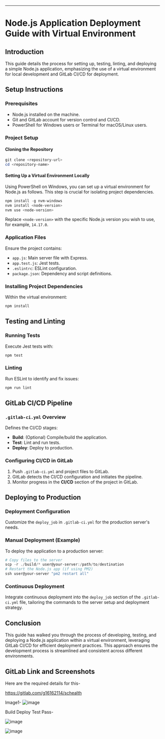 
---

# Node.js Application Deployment Guide with Virtual Environment

## Introduction
This guide details the process for setting up, testing, linting, and deploying a simple Node.js application, emphasizing the use of a virtual environment for local development and GitLab CI/CD for deployment.

## Setup Instructions

### Prerequisites
- Node.js installed on the machine.
- Git and GitLab account for version control and CI/CD.
- PowerShell for Windows users or Terminal for macOS/Linux users.

### Project Setup

#### Cloning the Repository
```powershell
git clone <repository-url>
cd <repository-name>
```

#### Setting Up a Virtual Environment Locally
Using PowerShell on Windows, you can set up a virtual environment for Node.js as follows. This step is crucial for isolating project dependencies.

```powershell
npm install -g nvm-windows
nvm install <node-version>
nvm use <node-version>
```
Replace `<node-version>` with the specific Node.js version you wish to use, for example, `14.17.0`.

### Application Files
Ensure the project contains:
- `app.js`: Main server file with Express.
- `app.test.js`: Jest tests.
- `.eslintrc`: ESLint configuration.
- `package.json`: Dependency and script definitions.

### Installing Project Dependencies
Within the virtual environment:
```powershell
npm install
```

## Testing and Linting

### Running Tests
Execute Jest tests with:
```powershell
npm test
```

### Linting
Run ESLint to identify and fix issues:
```powershell
npm run lint
```

## GitLab CI/CD Pipeline

### `.gitlab-ci.yml` Overview
Defines the CI/CD stages:
- **Build**: (Optional) Compile/build the application.
- **Test**: Lint and run tests.
- **Deploy**: Deploy to production.

### Configuring CI/CD in GitLab
1. Push `.gitlab-ci.yml` and project files to GitLab.
2. GitLab detects the CI/CD configuration and initiates the pipeline.
3. Monitor progress in the **CI/CD** section of the project in GitLab.

## Deploying to Production

### Deployment Configuration
Customize the `deploy_job` in `.gitlab-ci.yml` for the production server's needs.

### Manual Deployment (Example)
To deploy the application to a production server:

```powershell
# Copy files to the server
scp -r ./build/* user@your-server:/path/to/destination
# Restart the Node.js app (if using PM2)
ssh user@your-server "pm2 restart all"
```

### Continuous Deployment
Integrate continuous deployment into the `deploy_job` section of the `.gitlab-ci.yml` file, tailoring the commands to the server setup and deployment strategy.

## Conclusion
This guide has walked you through the process of developing, testing, and deploying a Node.js application within a virtual environment, leveraging GitLab CI/CD for efficient deployment practices. This approach ensures the development process is streamlined and consistent across different environments.


## GitLab Link and Screenshots

Here are the required details for this- 

https://gitlab.com/g16162114/schealth

Image1-
![image](https://github.com/simarmehta/Assessment-SCH-P2/assets/70880900/e97b1756-13ba-4076-86d4-ca63d9adf1a5)

Build Deploy Test Pass-

![image](https://github.com/simarmehta/Assessment-SCH-P2/assets/70880900/d6eb1c0b-ac89-4298-8e1e-f439da9242c2)

![image](https://github.com/simarmehta/Assessment-SCH-P2/assets/70880900/8ab1bb78-8901-4aa7-bc7c-fd76cf62e14b)


